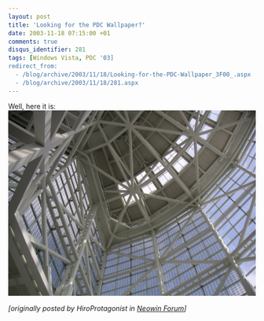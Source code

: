 ```yaml
---
layout: post
title: 'Looking for the PDC Wallpaper?'
date: 2003-11-18 07:15:00 +01
comments: true
disqus_identifier: 281
tags: [Windows Vista, PDC '03]
redirect_from:
  - /blog/archive/2003/11/18/Looking-for-the-PDC-Wallpaper_3F00_.aspx
  - /blog/archive/2003/11/18/281.aspx
---
```


Well, here it is:
![PDC Wallpaper](/files/archive/Enmeshed.jpg)

*[originally posted by HiroProtagonist in [Neowin Forum](http://www.neowin.net/forum/index.php?showtopic=112167&st=30)]*

